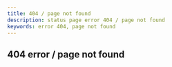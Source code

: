 ```yaml
---
title: 404 / page not found
description: status page error 404 / page not found
keywords: error 404, page not found
---
```


## 404 error / page not found

